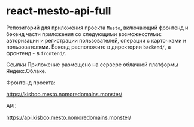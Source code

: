 # react-mesto-api-full
Репозиторий для приложения проекта `Mesto`, включающий фронтенд и бэкенд части приложения со следующими возможностями: авторизации и регистрации пользователей, операции с карточками и пользователями. Бэкенд расположите в директории `backend/`, а фронтенд - в `frontend/`. 
  
Ссылки
Приложение размещено на сервере облачной платформы Яндекс.Облаке.

Фронтэнд проекта:

https://kisboo.mesto.nomoredomains.monster/

API:

https://api.kisboo.mesto.nomoredomains.monster/


